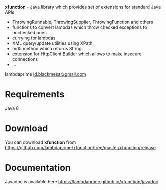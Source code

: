 **xfunction** - Java library which provides set of extensions for standard Java APIs:

- ThrowingRunnable, ThrowingSupplier, ThrowingFunction and others
- functions to convert lambdas which throw checked exceptions to unchecked ones
- currying for lambdas
- XML query/update utilities using XPath
- md5 method which returns String
- extension for HttpClient.Builder which allows to make insecure connections
- ...

lambdaprime <id.blackmesa@gmail.com>

# Requirements

Java 8

# Download

You can download **xfunction** from <https://github.com/lambdaprime/xfunction/tree/master/xfunction/release>

# Documentation

Javadoc is available here <https://lambdaprime.github.io/xfunction/javadoc>
